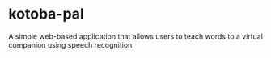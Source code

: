 # kotoba-pal
A simple web-based application that allows users to teach words to a virtual companion using speech recognition.
